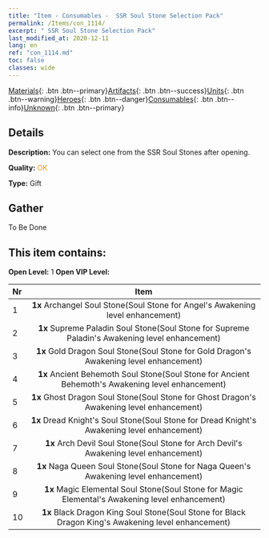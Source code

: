 ```yaml
---
title: "Item - Consumables -  SSR Soul Stone Selection Pack"
permalink: /Items/con_1114/
excerpt: " SSR Soul Stone Selection Pack"
last_modified_at: 2020-12-11
lang: en
ref: "con_1114.md"
toc: false
classes: wide
---
```

 [Materials](/Items/){: .btn .btn--primary}[Artifacts](/Items/Artifacts/){: .btn .btn--success}[Units](/Items/Units/){: .btn .btn--warning}[Heroes](/Items/Heroes/){: .btn .btn--danger}[Consumables](/Items/Consumables/){: .btn .btn--info}[Unknown](/Items/Unknown/){: .btn .btn--primary}

## Details
 **Description:** You can select one from the SSR Soul Stones after opening.

 **Quality:** <span style="color: #FF8C00">OK</span>

 **Type:** Gift

## Gather

  To Be Done

## This item contains:

 **Open Level:** 1
 **Open VIP Level:** 

  | Nr |      Item    |
  |:---|:------------:|
  | 1 |  **1x** Archangel Soul Stone(Soul Stone for Angel's Awakening level enhancement) | 
  | 2 |  **1x** Supreme Paladin Soul Stone(Soul Stone for Supreme Paladin's Awakening level enhancement) | 
  | 3 |  **1x** Gold Dragon Soul Stone(Soul Stone for Gold Dragon's Awakening level enhancement) | 
  | 4 |  **1x** Ancient Behemoth Soul Stone(Soul Stone for Ancient Behemoth's Awakening level enhancement) | 
  | 5 |  **1x** Ghost Dragon Soul Stone(Soul Stone for Ghost Dragon's Awakening level enhancement) | 
  | 6 |  **1x** Dread Knight's Soul Stone(Soul Stone for Dread Knight's Awakening level enhancement) | 
  | 7 |  **1x** Arch Devil Soul Stone(Soul Stone for Arch Devil's Awakening level enhancement) | 
  | 8 |  **1x** Naga Queen Soul Stone(Soul Stone for Naga Queen's Awakening level enhancement) | 
  | 9 |  **1x** Magic Elemental Soul Stone(Soul Stone for Magic Elemental's Awakening level enhancement) | 
  | 10 |  **1x** Black Dragon King Soul Stone(Soul Stone for Black Dragon King's Awakening level enhancement) | 
